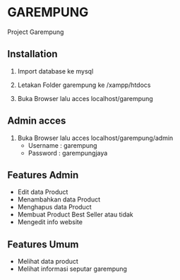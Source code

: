
# GAREMPUNG

Project Garempung


## Installation

1. Import database ke mysql

2. Letakan Folder garempung ke /xampp/htdocs

3. Buka Browser lalu acces localhost/garempung

## Admin acces
1. Buka Browser lalu acces localhost/garempung/admin
    - Username : garempung
    - Password : garempungjaya
## Features Admin

- Edit data Product
- Menambahkan data Product
- Menghapus data Product 
- Membuat Product Best Seller atau tidak
- Mengedit info website

## Features Umum

- Melihat data product
- Melihat informasi seputar garempung